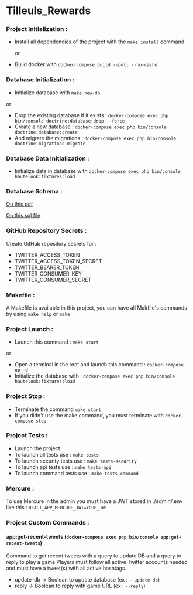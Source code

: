 # Tilleuls_Rewards

### Project Initialization :
- Install all dependencies of the project with the `make install` command

  or
- Build docker with `docker-compose build --pull --no-cache`

### Database Initialization :
- Initialize database with `make new-db`

or
- Drop the existing database if it exists : `docker-compose exec php bin/console doctrine:database:drop --force`
- Create a new database : `docker-compose exec php bin/console doctrine:database:create`
- And migrate the migrations : `docker-compose exec php bin/console doctrine:migrations:migrate`

### Database Data Initialization :
- Initialize data in database with `docker-compose exec php bin/console hautelook:fixtures:load`

### Database Schema :

[On this pdf](/doc/schema.pdf)

[On this sql file](/doc/schema.sql)

### GitHub Repository Secrets :
Create GitHub repository secrets for :
- TWITTER_ACCESS_TOKEN
- TWITTER_ACCESS_TOKEN_SECRET
- TWITTER_BEARER_TOKEN
- TWITTER_CONSUMER_KEY
- TWITTER_CONSUMER_SECRET

### Makefile :
A Makefile is available in this project, you can have all Makfile's commands by using `make help` or `make`

### Project Launch :
- Launch this command : `make start`

or
- Open a terminal in the root and launch this command : `docker-compose up -d`
- Initialize the database with : `docker-compose exec php bin/console hautelook:fixtures:load`

### Project Stop :
- Terminate the command `make start`
- If you didn't use the make command, you must terminate with `docker-compose stop`

### Project Tests :
- Launch the project
- To launch all tests use : `make tests`
- To launch security tests use : `make tests-security`
- To launch api tests use : `make tests-api`
- To launch command tests use : `make tests-command`

### Mercure :
To use Mercure in the admin you must have a JWT stored in ./admin/.env like this : `REACT_APP_MERCURE_JWT=YOUR_JWT`

### Project Custom Commands :
#### app:get-recent-tweets (`docker-compose exec php bin/console app:get-recent-tweets`)
Command to get recent tweets with a query to update DB and a query to reply to play a game
Players must follow all active Twitter accounts needed and must have a tweet(s) with all active hashtags.
- update-db -> Boolean to update database (ex : `--update-db`)
- reply -> Boolean to reply with game URL (ex : `--reply`)
